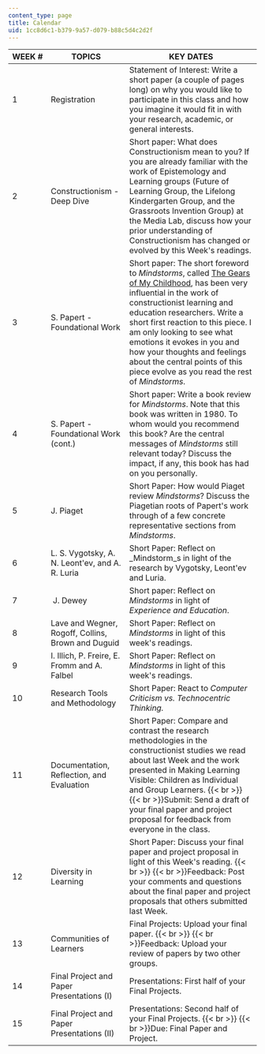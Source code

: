```yaml
---
content_type: page
title: Calendar
uid: 1cc8d6c1-b379-9a57-d079-b88c5d4c2d2f
---
```


| WEEK # | TOPICS | KEY DATES |
| --- | --- | --- |
| 1 | Registration | Statement of Interest: Write a short paper (a couple of pages long) on why you would like to participate in this class and how you imagine it would fit in with your research, academic, or general interests. |
| 2 | Constructionism - Deep Dive | Short paper: What does Constructionism mean to you? If you are already familiar with the work of Epistemology and Learning groups (Future of Learning Group, the Lifelong Kindergarten Group, and the Grassroots Invention Group) at the Media Lab, discuss how your prior understanding of Constructionism has changed or evolved by this Week's readings. |
| 3 | S. Papert - Foundational Work | Short paper: The short foreword to _Mindstorms_, called [The Gears of My Childhood](http://www.papert.org/articles/GearsOfMyChildhood.html), has been very influential in the work of constructionist learning and education researchers. Write a short first reaction to this piece. I am only looking to see what emotions it evokes in you and how your thoughts and feelings about the central points of this piece evolve as you read the rest of _Mindstorms_. |
| 4 | S. Papert - Foundational Work (cont.) | Short paper: Write a book review for _Mindstorms_. Note that this book was written in 1980. To whom would you recommend this book? Are the central messages of _Mindstorms_ still relevant today? Discuss the impact, if any, this book has had on you personally. |
| 5 | J. Piaget | Short Paper: How would Piaget review _Mindstorms_? Discuss the Piagetian roots of Papert's work through of a few concrete representative sections from _Mindstorms_. |
| 6 | L. S. Vygotsky, A. N. Leont'ev, and A. R. Luria | Short Paper: Reflect on _Mindstorm_s in light of the research by Vygotsky, Leont'ev and Luria. |
| 7 |  J. Dewey | Short paper: Reflect on _Mindstorms_ in light of _Experience and Education_. |
| 8 | Lave and Wegner, Rogoff, Collins, Brown and Duguid | Short Paper: Reflect on _Mindstorms_ in light of this week's readings. |
| 9 | I. Illich, P. Freire, E. Fromm and A. Falbel | Short Paper: Reflect on _Mindstorms_ in light of this week's readings. |
| 10 | Research Tools and Methodology | Short Paper: React to _Computer Criticism vs. Technocentric Thinking._ |
| 11 | Documentation, Reflection, and Evaluation | Short Paper: Compare and contrast the research methodologies in the constructionist studies we read about last Week and the work presented in Making Learning Visible: Children as Individual and Group Learners.  {{< br >}}  {{< br >}}Submit: Send a draft of your final paper and project proposal for feedback from everyone in the class. |
| 12 | Diversity in Learning | Short Paper: Discuss your final paper and project proposal in light of this Week's reading.  {{< br >}}  {{< br >}}Feedback: Post your comments and questions about the final paper and project proposals that others submitted last Week. |
| 13 | Communities of Learners | Final Projects: Upload your final paper.  {{< br >}}  {{< br >}}Feedback: Upload your review of papers by two other groups. |
| 14 | Final Project and Paper Presentations (I) | Presentations: First half of your Final Projects. |
| 15 | Final Project and Paper Presentations (II) | Presentations: Second half of your Final Projects.  {{< br >}}  {{< br >}}Due: Final Paper and Project.